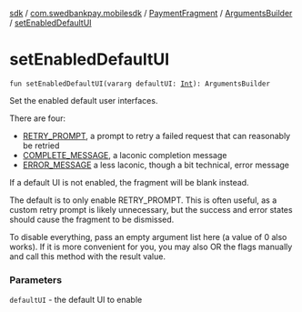 [sdk](../../../index.md) / [com.swedbankpay.mobilesdk](../../index.md) / [PaymentFragment](../index.md) / [ArgumentsBuilder](index.md) / [setEnabledDefaultUI](./set-enabled-default-u-i.md)

# setEnabledDefaultUI

`fun setEnabledDefaultUI(vararg defaultUI: `[`Int`](https://kotlinlang.org/api/latest/jvm/stdlib/kotlin/-int/index.html)`): ArgumentsBuilder`

Set the enabled default user interfaces.

There are four:

* [RETRY_PROMPT](../-r-e-t-r-y_-p-r-o-m-p-t.md), a prompt to retry a failed request that can reasonably be retried
* [COMPLETE_MESSAGE](../-c-o-m-p-l-e-t-e_-m-e-s-s-a-g-e.md), a laconic completion message
* [ERROR_MESSAGE](../-e-r-r-o-r_-m-e-s-s-a-g-e.md) a less laconic, though a bit technical, error message

If a default UI is not enabled, the fragment will be blank instead.

The default is to only enable RETRY_PROMPT. This is often useful,
as a custom retry prompt is likely unnecessary, but the success and error states
should cause the fragment to be dismissed.

To disable everything, pass an empty argument list here (a value of 0 also works).
If it is more convenient for you, you may also OR the flags manually and call this
method with the result value.

### Parameters

`defaultUI` - the default UI to enable